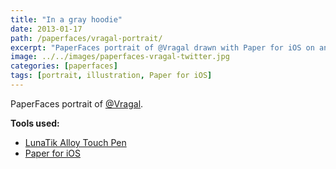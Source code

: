 ```yaml
---
title: "In a gray hoodie"
date: 2013-01-17
path: /paperfaces/vragal-portrait/
excerpt: "PaperFaces portrait of @Vragal drawn with Paper for iOS on an iPad."
image: ../../images/paperfaces-vragal-twitter.jpg
categories: [paperfaces]
tags: [portrait, illustration, Paper for iOS]
---
```


PaperFaces portrait of [@Vragal](https://twitter.com/Vragal).

**Tools used:**

- [LunaTik Alloy Touch Pen](https://www.amazon.com/gp/product/B00821TR7G/ref=as_li_ss_tl?ie=UTF8&tag=mademist-20&linkCode=as2&camp=1789&creative=390957&creativeASIN=B00821TR7G)
- [Paper for iOS](https://paper.bywetransfer.com/)
